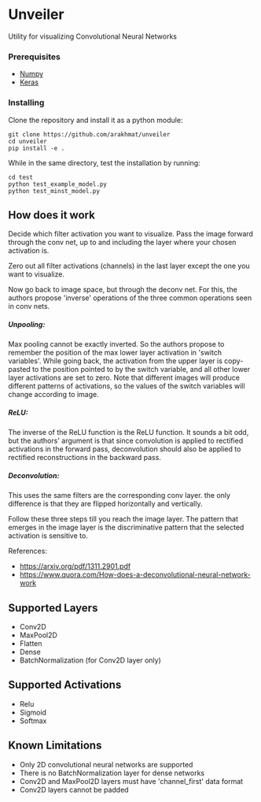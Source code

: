 # Unveiler
Utility for visualizing Convolutional Neural Networks

### Prerequisites
* [Numpy](https://github.com/numpy/numpy)  <br />
* [Keras](https://github.com/fchollet/keras) <br />
### Installing
Clone the repository and install it as a python module:
```
git clone https://github.com/arakhmat/unveiler
cd unveiler
pip install -e .
```
While in the same directory, test the installation by running:
```
cd test
python test_example_model.py
python test_minst_model.py
```
## How does it work
Decide which filter activation you want to visualize. Pass the image forward through the conv net, 
up to and including the layer where your chosen activation is.

Zero out all filter activations (channels) in the last layer except the one you want to visualize.

Now go back to image space, but through the deconv net. 
For this, the authors propose 'inverse' operations of the three common operations seen in conv nets.

##### Unpooling:   
Max pooling cannot be exactly inverted. So the authors propose to remember the position of the max lower layer activation in 'switch variables'. While going back, the activation from the upper layer is copy-pasted to the position pointed to by the switch variable, and all other lower layer activations are set to zero. Note that different images will produce different patterns of activations, so the values of the switch variables will change according to image.
    
##### ReLU:   
The inverse of the ReLU function is the ReLU function. It sounds a bit odd, but the authors' argument is that since convolution is applied to rectified activations in the  forward pass, deconvolution should also be applied to rectified reconstructions in the backward pass.
    
##### Deconvolution:  
This uses the same filters are the corresponding conv layer. the only difference is that they are flipped horizontally and vertically.

Follow these three steps till you reach the image layer. The pattern that emerges in the image layer is the discriminative pattern that the selected activation is sensitive to.

References:
* https://arxiv.org/pdf/1311.2901.pdf  
* https://www.quora.com/How-does-a-deconvolutional-neural-network-work

## Supported Layers
* Conv2D
* MaxPool2D
* Flatten
* Dense
* BatchNormalization (for Conv2D layer only)

## Supported Activations
* Relu
* Sigmoid
* Softmax

## Known Limitations
* Only 2D convolutional neural networks are supported
* There is no BatchNormalization layer for dense networks
* Conv2D and MaxPool2D layers must have 'channel_first' data format
* Conv2D layers cannot be padded

